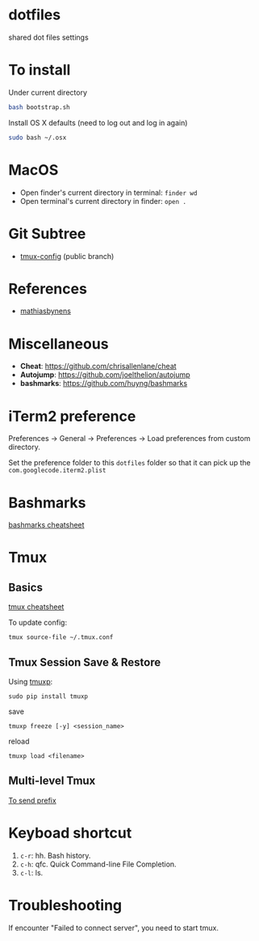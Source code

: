 dotfiles
========

shared dot files settings

# To install
Under current directory
```bash
bash bootstrap.sh
```

Install OS X defaults (need to log out and log in again)
```bash
sudo bash ~/.osx
```

# MacOS
* Open finder's current directory in terminal: `finder wd`
* Open terminal's current directory in finder: `open .`

# Git Subtree
* [tmux-config](https://github.com/idf/tmux-config) (public branch)

# References
* [mathiasbynens](https://github.com/mathiasbynens/dotfiles)

# Miscellaneous
* **Cheat**: https://github.com/chrisallenlane/cheat
* **Autojump**: https://github.com/joelthelion/autojump
* **bashmarks**: https://github.com/huyng/bashmarks

# iTerm2 preference
Preferences -> General -> Preferences -> Load preferences from custom directory.

Set the preference folder to this `dotfiles` folder so that it can pick up the `com.googlecode.iterm2.plist`

# Bashmarks
[bashmarks cheatsheet](https://github.com/huyng/bashmarks)

# Tmux
## Basics
[tmux cheatsheet](https://gist.github.com/idf/b220ec68197ae824a67a)

To update config:
```
tmux source-file ~/.tmux.conf
```

## Tmux Session Save & Restore
Using [tmuxp](https://github.com/tony/tmuxp):
```
sudo pip install tmuxp
```

save
```
tmuxp freeze [-y] <session_name>
```

reload
```
tmuxp load <filename>
```

## Multi-level Tmux
[To send prefix](http://stackoverflow.com/questions/8518815/how-to-send-commands-when-opening-a-tmux-session-inside-another-tmux-session)

# Keyboad shortcut

1. `c-r`: hh. Bash history.
1. `c-h`: qfc. Quick Command-line File Completion.
1. `c-l`: ls.

# Troubleshooting
If encounter "Failed to connect server", you need to start tmux.

